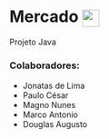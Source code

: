 # Mercado <img align="center" width="30" alt="mercado" src="https://cdn-icons-png.flaticon.com/512/2552/2552166.png">

Projeto Java

### Colaboradores:

* Jonatas de Lima
* Paulo César
* Magno Nunes
* Marco Antonio
* Douglas Augusto
